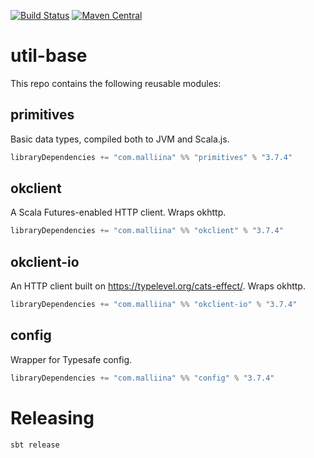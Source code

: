 [![Build Status](https://github.com/malliina/util-base/workflows/Test/badge.svg)](https://github.com/malliina/util-base/actions)
[![Maven Central](https://img.shields.io/maven-central/v/com.malliina/primitives_3.svg)](https://search.maven.org/#search%7Cga%7C1%7Cg%3A%22com.malliina%22%20AND%20a%3A%22primitives_3%22)

# util-base

This repo contains the following reusable modules:

## primitives

Basic data types, compiled both to JVM and Scala.js.

```scala
libraryDependencies += "com.malliina" %% "primitives" % "3.7.4"
```

## okclient

A Scala Futures-enabled HTTP client. Wraps okhttp.

```scala
libraryDependencies += "com.malliina" %% "okclient" % "3.7.4"
```

## okclient-io

An HTTP client built on https://typelevel.org/cats-effect/. Wraps okhttp.

```scala
libraryDependencies += "com.malliina" %% "okclient-io" % "3.7.4"
```

## config

Wrapper for Typesafe config.

```scala
libraryDependencies += "com.malliina" %% "config" % "3.7.4"
```

# Releasing

    sbt release
